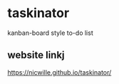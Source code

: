 # taskinator
kanban-board style to-do list

## website linkj

https://nicwille.github.io/taskinator/
